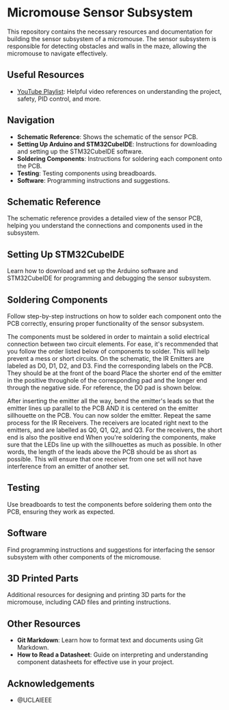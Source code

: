 # Micromouse Sensor Subsystem

This repository contains the necessary resources and documentation for building the sensor subsystem of a micromouse. The sensor subsystem is responsible for detecting obstacles and walls in the maze, allowing the micromouse to navigate effectively.

## Useful Resources
- [YouTube Playlist](https://www.youtube.com/watch?v=UHWE3d_au30&list=PLAWsHzw_h0iiPIaGyXAr44G0XfHfyjOe7): Helpful video references on understanding the project, safety, PID control, and more.

## Navigation
- **Schematic Reference**: Shows the schematic of the sensor PCB.
- **Setting Up Arduino and STM32CubeIDE**: Instructions for downloading and setting up the STM32CubeIDE software.
- **Soldering Components**: Instructions for soldering each component onto the PCB.
- **Testing**: Testing components using breadboards.
- **Software**: Programming instructions and suggestions.

## Schematic Reference
The schematic reference provides a detailed view of the sensor PCB, helping you understand the connections and components used in the subsystem.

## Setting Up STM32CubeIDE
Learn how to download and set up the Arduino software and STM32CubeIDE for programming and debugging the sensor subsystem.

## Soldering Components
Follow step-by-step instructions on how to solder each component onto the PCB correctly, ensuring proper functionality of the sensor subsystem.

The components must be soldered in order to maintain a solid electrical connection between two circuit elements. For ease, it's recommended that you follow the order listed below of components to solder. This will help prevent a mess or short circuits.
    On the schematic, the IR Emitters are labeled as D0, D1, D2, and D3. Find the corresponding labels on the PCB. They should be at the front of the board
Place the shorter end of the emitter in the positive throughole of the corresponding pad and the longer end through the negative side. For reference, the D0 pad is shown below.

After inserting the emitter all the way, bend the emitter's leads so that the emitter lines up parallel to the PCB AND it is centered on the emitter sillhouette on the PCB. You can now solder the emitter.
Repeat the same process for the IR Receivers. The receivers are located right next to the emitters, and are labelled as Q0, Q1, Q2, and Q3. For the receivers, the short end is also the positive end
When you're soldering the components, make sure that the LEDs line up with the sillhouettes as much as possible. In other words, the length of the leads above the PCB should be as short as possible. This will ensure that one receiver from one set will not have interference from an emitter of another set.

## Testing
Use breadboards to test the components before soldering them onto the PCB, ensuring they work as expected.

## Software
Find programming instructions and suggestions for interfacing the sensor subsystem with other components of the micromouse.

## 3D Printed Parts
Additional resources for designing and printing 3D parts for the micromouse, including CAD files and printing instructions.

## Other Resources
- **Git Markdown**: Learn how to format text and documents using Git Markdown.
- **How to Read a Datasheet**: Guide on interpreting and understanding component datasheets for effective use in your project.

## Acknowledgements
- @UCLAIEEE
